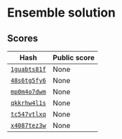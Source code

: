 # Ensemble solution

## Scores

Hash | Public score
--- | ---
[`1guabts81f`](ensemble/1guabts81f/) | None
[`48s6tg5fy6`](ensemble/48s6tg5fy6/) | None
[`mp0m4o7dwm`](ensemble/mp0m4o7dwm/) | None
[`qkkrhw4l1s`](ensemble/qkkrhw4l1s/) | None
[`tc547vtlxq`](ensemble/tc547vtlxq/) | None
[`x4087tez3w`](ensemble/x4087tez3w/) | None
